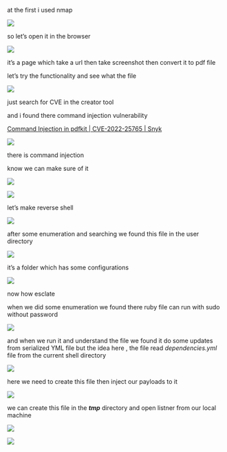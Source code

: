 at the first i used nmap

![](./1.png)

so let’s open it in the browser

![](./2.png)

it’s a page which take a url then take screenshot then convert it to pdf file

let’s try the functionality and see what the file

![](./3.png)

just search for CVE in the creator tool

and i found there command injection vulnerability

[Command Injection in pdfkit | CVE-2022-25765 | Snyk](https://security.snyk.io/vuln/SNYK-RUBY-PDFKIT-2869795)

![](./4.png)

there is command injection

know we can make sure of it

![](./5.png)

![](./6.png)

let’s make reverse shell

![](./7.png)

after some enumeration and searching we found this file in the user directory

![](./8.png)

it’s a folder which has some configurations

![](./9.png)

now how esclate

when we did some enumeration we found there ruby file can run with sudo without password

![](./10.png)

and when we run it and understand the file we found it do some updates from serialized YML file but the idea here , the file read *dependencies.yml* file from the current shell directory

![](./11.png)

here we need to create this file then inject our payloads to it

![](./12.png)

we can create this file in the ***tmp*** directory and open listner from our local machine

![](./13.png)

![](./14.png)
